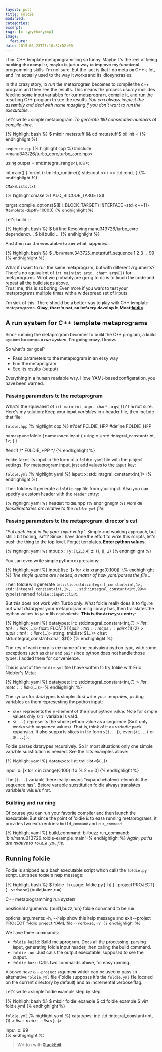 ```yaml
---
layout: post
title: Foldie
modified:
categories: 
excerpt:
tags: [c++,python,tmp]
image:
  feature:
date: 2015-06-23T13:10:52+02:00
---
```



I find C++ template metaprogramming so funny. Maybe it's the feel of being hacking the compiler, maybe is just a way to improve my functional programming skills. I'm not sure. But the fact is that I do meta on C++ a lot, and I'm actually used to the way it works and its idiosyncrasies.

In this crazy story, to *run* the metaprogram becomes to compile the c++ program and then see the results. This means the process usually includes feeding some input variables for our metaprogram, compile it, and run the resulting C++ program to see the results. *You can always inspect the assembly and deal with name mangling if you don't want to run the executable...*

Let's write a simple metaprogram: *To generate 100 consecutive numbers at compile-time*.

{% highlight bash %}
$ mkdir metastuff && cd metastuff
$ bii init -l
{% endhighlight %}

`sequence.cpp`
{% highlight cpp %}
#include <manu343726/turbo_core/turbo_core.hpp>

using output = tml::integral_range<1,100>;

int main()
{
	for(int i : tml::to_runtime<output>())
		std::cout << i << std::endl;
}
{% endhighlight %}

`CMakeLists.txt`

{% highlight cmake %}
ADD_BIICODE_TARGETS()

target_compile_options(${BII_BLOCK_TARGET} INTERFACE 
                       -std=c++11 
                       -ftemplate-depth-10000)
{% endhighlight %}

Let's build it:

{% highlight bash %}
$ bii find
Resolving manu343726/turbo_core dependency...
$ bii build
...
{% endhighlight %}

And then run the executable to see what happened:

{% highlight bash %}
$ ./bin/manu343726_metastuff_sequence
1
2
3
...
99
{% endhighlight %}

What if i want to run the same metaprogram, but with different arguments? There's no equivalent of `int main(int argc, char* argv[])` for metaprograms. What we probably are going to do is to touch the code and repeat all the build steps above.  
Trust me, this is so boring. Even more if you want to test your metaprograms multiple times with a widespread set of inputs.

I'm sick of this. There should be a better way to play with C++ template metaprograms. **Okay, there's not, so let's try develop it. Meet [foldie](https://github.com/Manu343726/foldie)**

A run system for C++ template metaprograms
--------------------------------------------------------

Since running the metaprogram becomes to build the C++ program, a build system becomes a *run system*. I'm going crazy, I know.

So what's our goal? 

 - Pass parameters to the metaprogram in an easy way
 - Run the metaprogram
 - See its results (output)

Everything in a human readable way. I love YAML-based configuration, you have been warned.

### Passing parameters to the metaprogram

What's the equivalent of `int main(int argn, char* argv[])`? I'm not sure. Here's my solution: Keep your input *variables* in a header file, then include that file:

`foldie.hpp`
{% highlight cpp %}
#ifdef FOLDIE_HPP
#define FOLDIE_HPP

namespace foldie
{
	namespace input
	{
		using x = std::integral_constant<int, 1>;
	}
}

#endif /* FOLDIE_HPP */
{% endhighlight %}

Foldie takes its input in the form of a `foldie.yaml` file with the project settings.
For metaprogram input, just add values to the `input` key:

`foldie.yml`
{% highlight yaml %}
input:
  x: std::integral_constant<int,1>
{% endhighlight %}

Then foldie will generate a `foldie.hpp` file from your input. Also you can specify a custom header with the `header` entry:

{% highlight yaml %}
header: foldie.hpp
{% endhighlight %}
*Note all files/directories are relative to the `foldie.yml` file.*

### Passing parameters to the metaprogram, director's cut

*"Put each input in the yaml `input` entry"*. Simple and working approach, but still a bit boring, isn't? Since I have done the effort to write this scripts, let's push the thing to the top level. Forget templates. **Enter python values**.

{% highlight yaml %}
input:
  x: 1
  y: [1,2,3,4]
  z: (1, [], 2)
{% endhighlight %}

You can even write simple python expressions:

{% highlight yaml %}
input:
  list: '[x for x in xrange(0,100)]'
{% endhighlight %}
*The single quotes are needed, a matter of how yaml parses the file...*

Then foldie will generate `tml::list<std::integral_constant<int,1>, std::integral_constant<int,1>,...,std::integral_constant<int,99>>` typelist named `foldie::input::list`.

But this does not work with Turbo only. What foldie really does is to figure out what *datatypes* your metaprogramming library has, then translates the python values to your lib equivalents. **This is the `datatypes` entry**:

{% highlight yaml %}
datatypes:
  int: std::integral_constant<int,$(1)>
  list: tml::list<$(...)>
  float: FLOAT($(1))
  pair: tml::maps::pair<$(1),$(2)>
  tuple: tml::list<$(...)>
  string: tml::list<$(...)>
  char: std::integral_constant<char, $(1)>
{% endhighlight %}

The key  of each entry is the name of the equivalent python type, with some exceptions such as `char` and `pair` since python does not handle those types. I added them for convenience.

This is part of the `foldie.yml` file I have written to try foldie with Eric Niebler's Meta:

{% highlight yaml %}
datatypes:
  int: std::integral_constant<int,$(1)>
  list: meta::list<$(...)>
{% endhighlight %}

The syntax for datatypes is simple: Just write your templates, putting variables on them representing the python input:

 - `$(n)` represents the n-element of the input python value. Note for simple values only `$(1)` variable is valid.
 - `$(...)` represents the whole python value as a sequence (So it only works with sequence values). That is, think of it as variadic pack expansion. It also supports slices in the form `$(i...j)`, even `$(i...)` or `$(...j)`.

Foldie parses datatypes recursively. So in most situations only one simple variable substitution is needed. See the lists examples above:

{% highlight yaml %}
datatypes:
  list: tml::list<$(...)>

input:
  x: [x for x in xrange(0,100) if x % 2 == 0]
{% endhighlight %}

The `$(...)` variable there really means "expand whatever elements the sequence has". Before variable substitution foldie always translates variable/s value/s first.

### Building and running

Of course you can run your favorite compiler and then launch the executable. But since the point of foldie is to ease running metaprograms, it provides two extra entries: `build_command` and `run_command`

{% highlight yaml %}
build_command: bii buzz
run_command: 'bin/manu343726_foldie-example_main'
{% endhighlight %}
*Again, paths are relative to `foldie.yml` file.*

Running foldie
------------------

Foldie is shipped as a bash executable script which calls the `foldie.py` script. Let's see foldie's help message:

{% highlight bash %}
$ foldie -h
usage: foldie.py [-h] [--project PROJECT] [--verbose] {build,buzz,run}

C++ metaprogramming run system

positional arguments:
  {build,buzz,run}   foldie command to be run

optional arguments:
  -h, --help         show this help message and exit
  --project PROJECT  foldie project YAML file
  --verbose, -v
{% endhighlight %}

We have three commands:

 - `foldie build`: Build metaprogram. Does all the processing, parsing input, generating foldie input header, then calling the build command.
 - `foldie run`: Just calls the output executable, supposed to see the output.
 - `foldie buzz`: Calls two commands above, for easy running.
 
 Also we have a `--project` argument which can be used to pass an alternative `foldie.yml` file (Foldie supposes it's the `foldie.yml` file located on the current directory by default) and an incremental verbose flag.

Let's write a simple foldie example step by step:

{% highlight bash %}
$ mkdir foldie_example
$ cd foldie_example
$ vim foldie.yml
{% endhighlight %}

`foldie.yml`
{% highlight yaml %}
datatypes:
  int: std::integral_constant<int, $(1)>
  list: meta::list<$(...)>

input:
  x: 99                                       
{% endhighlight %}

> Written with [StackEdit](https://stackedit.io/).
